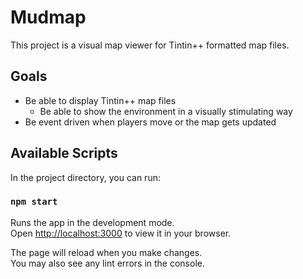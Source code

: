 # Mudmap

This project is a visual map viewer for Tintin++ formatted map files.

## Goals
- Be able to display Tintin++ map files
    - Be able to show the environment in a visually stimulating way
- Be event driven when players move or the map gets updated

## Available Scripts

In the project directory, you can run:

### `npm start`

Runs the app in the development mode.\
Open [http://localhost:3000](http://localhost:3000) to view it in your browser.

The page will reload when you make changes.\
You may also see any lint errors in the console.
